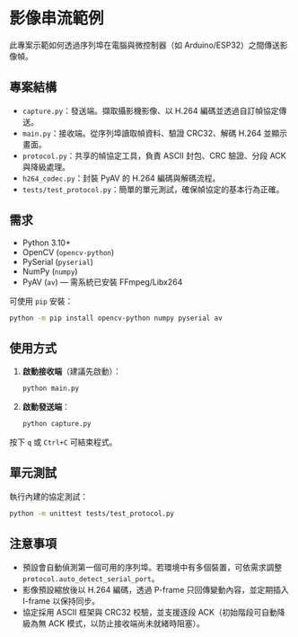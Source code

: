 # 影像串流範例

此專案示範如何透過序列埠在電腦與微控制器（如 Arduino/ESP32）之間傳送影像幀。

## 專案結構

- `capture.py`：發送端。擷取攝影機影像、以 H.264 編碼並透過自訂幀協定傳送。
- `main.py`：接收端。從序列埠讀取幀資料、驗證 CRC32、解碼 H.264 並顯示畫面。
- `protocol.py`：共享的幀協定工具，負責 ASCII 封包、CRC 驗證、分段 ACK 與降級處理。
- `h264_codec.py`：封裝 PyAV 的 H.264 編碼與解碼流程。
- `tests/test_protocol.py`：簡單的單元測試，確保幀協定的基本行為正確。

## 需求

- Python 3.10+
- OpenCV (`opencv-python`)
- PySerial (`pyserial`)
- NumPy (`numpy`)
- PyAV (`av`) — 需系統已安裝 FFmpeg/Libx264

可使用 `pip` 安裝：

```bash
python -m pip install opencv-python numpy pyserial av
```

## 使用方式

1. **啟動接收端**（建議先啟動）：
   ```bash
   python main.py
   ```
2. **啟動發送端**：
   ```bash
   python capture.py
   ```

按下 `q` 或 `Ctrl+C` 可結束程式。

## 單元測試

執行內建的協定測試：

```bash
python -m unittest tests/test_protocol.py
```

## 注意事項

- 預設會自動偵測第一個可用的序列埠。若環境中有多個裝置，可依需求調整 `protocol.auto_detect_serial_port`。
- 影像預設縮放後以 H.264 編碼，透過 P-frame 只回傳變動內容，並定期插入 I-frame 以保持同步。
- 協定採用 ASCII 框架與 CRC32 校驗，並支援逐段 ACK（初始階段可自動降級為無 ACK 模式，以防止接收端尚未就緒時阻塞）。
